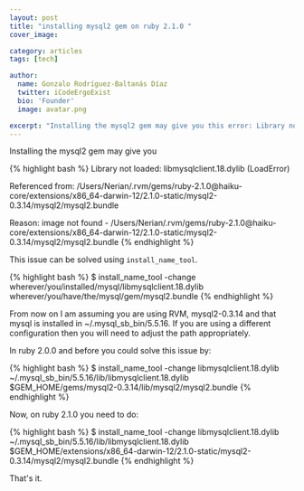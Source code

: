 ```yaml
---
layout: post
title: "installing mysql2 gem on ruby 2.1.0 "
cover_image:

category: articles
tags: [tech]

author:
  name: Gonzalo Rodríguez-Baltanás Díaz
  twitter: iCodeErgoExist
  bio: 'Founder'
  image: avatar.png

excerpt: "Installing the mysql2 gem may give you this error: Library not loaded: libmysqlclient.18.dylib (LoadError). This is how you can solve it."
---
```


Installing the mysql2 gem may give you

{% highlight bash %}
Library not loaded: libmysqlclient.18.dylib (LoadError)

Referenced from: /Users/Nerian/.rvm/gems/ruby-2.1.0@haiku-core/extensions/x86_64-darwin-12/2.1.0-static/mysql2-0.3.14/mysql2/mysql2.bundle

Reason: image not found - /Users/Nerian/.rvm/gems/ruby-2.1.0@haiku-core/extensions/x86_64-darwin-12/2.1.0-static/mysql2-0.3.14/mysql2/mysql2.bundle
{% endhighlight %}

This issue can be solved using `install_name_tool`.

{% highlight bash %}
$ install_name_tool -change wherever/you/installed/mysql/libmysqlclient.18.dylib  wherever/you/have/the/mysql/gem/mysql2.bundle
{% endhighlight %}

From now on I am assuming you are using RVM, mysql2-0.3.14 and that mysql is installed in ~/.mysql_sb_bin/5.5.16. If you are using a different configuration then you will need to adjust the path appropriately.

In ruby 2.0.0 and before you could solve this issue by:

{% highlight bash %}
$ install_name_tool -change libmysqlclient.18.dylib ~/.mysql_sb_bin/5.5.16/lib/libmysqlclient.18.dylib $GEM_HOME/gems/mysql2-0.3.14/lib/mysql2/mysql2.bundle
{% endhighlight %}

Now, on ruby 2.1.0 you need to do:

{% highlight bash %}
$ install_name_tool -change libmysqlclient.18.dylib ~/.mysql_sb_bin/5.5.16/lib/libmysqlclient.18.dylib $GEM_HOME/extensions/x86_64-darwin-12/2.1.0-static/mysql2-0.3.14/mysql2/mysql2.bundle
{% endhighlight %}

That's it.


